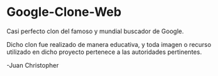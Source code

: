# Google-Clone-Web
Casi perfecto clon del famoso y mundial buscador de Google. 

Dicho clon fue realizado de manera educativa, y toda imagen o recurso utilizado en dicho proyecto pertenece a las autoridades pertinentes.

-Juan Christopher


